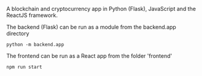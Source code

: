 A blockchain and cryptocurrency app in Python (Flask), JavaScript and the ReactJS framework.

The backend (Flask) can be run as a module from the backend.app directory
```
python -m backend.app
```

The frontend can be run as a React app from the folder 'frontend'
```
npm run start
```